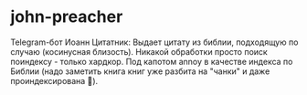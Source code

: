# john-preacher

Telegram-бот Иоанн Цитатник: Выдает цитату из библии, подходящую по случаю (косинусная близость). Никакой обработки просто поиск поиндексу - только хардкор. Под капотом annoy в качестве индекса по Библии (надо заметить книга книг уже разбита на "чанки" и даже проиндексирована 🤔). 
